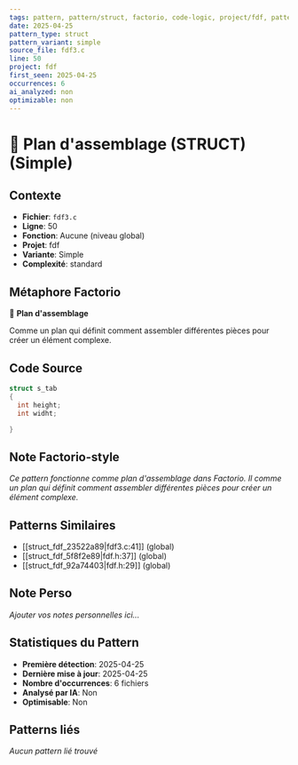```yaml
---
tags: pattern, pattern/struct, factorio, code-logic, project/fdf, pattern/variant/simple
date: 2025-04-25
pattern_type: struct
pattern_variant: simple
source_file: fdf3.c
line: 50
project: fdf
first_seen: 2025-04-25
occurrences: 6
ai_analyzed: non
optimizable: non
---
```


# 📐 Plan d'assemblage (STRUCT) (Simple)

## Contexte
- **Fichier**: `fdf3.c`
- **Ligne**: 50
- **Fonction**: Aucune (niveau global)
- **Projet**: fdf
- **Variante**: Simple
- **Complexité**: standard

## Métaphore Factorio
📐 **Plan d'assemblage**

Comme un plan qui définit comment assembler différentes pièces pour créer un élément complexe.

## Code Source
```c
struct s_tab
{
  int height;
  int widht;

}
```

## Note Factorio-style
*Ce pattern fonctionne comme plan d'assemblage dans Factorio. Il comme un plan qui définit comment assembler différentes pièces pour créer un élément complexe.*

## Patterns Similaires
- [[struct_fdf_23522a89|fdf3.c:41]] (global)
- [[struct_fdf_5f8f2e89|fdf.h:37]] (global)
- [[struct_fdf_92a74403|fdf.h:29]] (global)

## Note Perso
*Ajouter vos notes personnelles ici...*

## Statistiques du Pattern
- **Première détection**: 2025-04-25
- **Dernière mise à jour**: 2025-04-25
- **Nombre d'occurrences**: 6 fichiers
- **Analysé par IA**: Non
- **Optimisable**: Non

## Patterns liés
*Aucun pattern lié trouvé*
